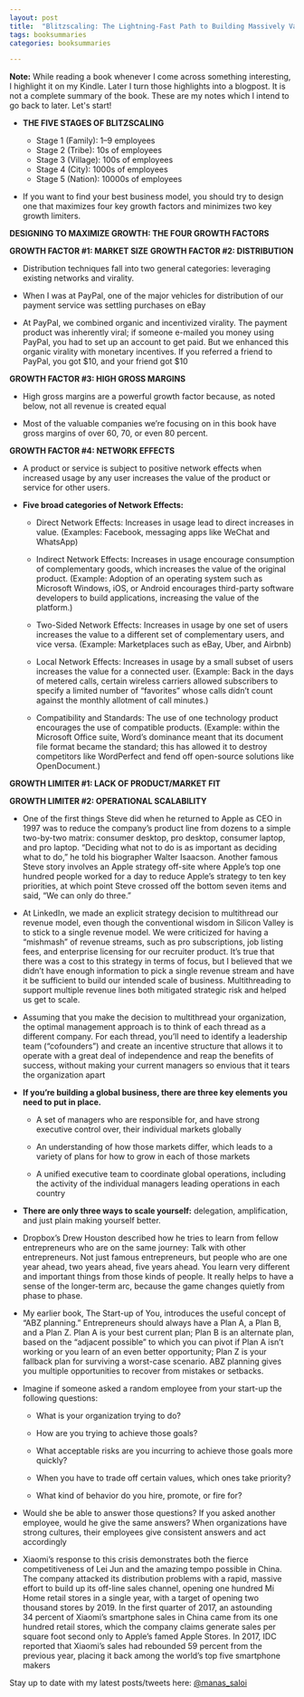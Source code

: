 ```yaml
---
layout: post
title:  "Blitzscaling: The Lightning-Fast Path to Building Massively Valuable Companies - Reid Hoffman, Chris Yeh"
tags: booksummaries
categories: booksummaries

---
```

**Note:** While reading a book whenever I come across something interesting, I highlight it on my Kindle. Later I turn those highlights into a blogpost. It is not a complete summary of the book. These are my notes which I intend to go back to later. Let's start!

+ **THE FIVE STAGES OF BLITZSCALING**			

  * Stage 1 (Family): 1–9 employees							
  * Stage 2 (Tribe): 10s of employees
  * Stage 3 (Village): 100s of employees
  * Stage 4 (City): 1000s of employees
  * Stage 5 (Nation): 10000s of employees  

  
+ If you want to find your best business model, you should try to design one that maximizes four key growth factors and minimizes two key growth limiters.

**DESIGNING TO MAXIMIZE GROWTH: THE FOUR GROWTH FACTORS**

**GROWTH FACTOR #1: MARKET SIZE**
**GROWTH FACTOR #2: DISTRIBUTION**

+ Distribution techniques fall into two general categories: leveraging existing networks and virality.

+ When I was at PayPal, one of the major vehicles for distribution of our payment service was settling purchases on eBay

+ At PayPal, we combined organic and incentivized virality. The payment product was inherently viral; if someone e-mailed you money using PayPal, you had to set up an account to get paid. But we enhanced this organic virality with monetary incentives. If you referred a friend to PayPal, you got $10, and your friend got $10

**GROWTH FACTOR #3: HIGH GROSS MARGINS**

+ High gross margins are a powerful growth factor because, as noted below, not all revenue is created equal

+ Most of the valuable companies we’re focusing on in this book have gross margins of over 60, 70, or even 80 percent.

**GROWTH FACTOR #4: NETWORK EFFECTS**

+ A product or service is subject to positive network effects when increased usage by any user increases the value of the product or service for other users.


+ **Five broad categories of Network Effects:**

  * Direct Network Effects: Increases in usage lead to direct increases in value. (Examples: Facebook, messaging apps like WeChat and WhatsApp)

  * Indirect Network Effects: Increases in usage encourage consumption of complementary goods, which increases the value of the original product. (Example: Adoption of an operating system such as Microsoft Windows, iOS, or Android encourages third-party software developers to build applications, increasing the value of the platform.)

  * Two-Sided Network Effects: Increases in usage by one set of users increases the value to a different set of complementary users, and vice versa. (Example: Marketplaces such as eBay, Uber, and Airbnb)

  * Local Network Effects: Increases in usage by a small subset of users increases the value for a connected user. (Example: Back in the days of metered calls, certain wireless carriers allowed subscribers to specify a limited number of “favorites” whose calls didn’t count against the monthly allotment of call minutes.)

  * Compatibility and Standards: The use of one technology product encourages the use of compatible products. (Example: within the Microsoft Office suite, Word’s dominance meant that its document file format became the standard; this has allowed it to destroy competitors like WordPerfect and fend off open-source solutions like OpenDocument.)

**GROWTH LIMITER #1: LACK OF PRODUCT/MARKET FIT**

**GROWTH LIMITER #2: OPERATIONAL SCALABILITY**

+ One of the first things Steve did when he returned to Apple as CEO in 1997 was to reduce the company’s product line from dozens to a simple two-by-two matrix: consumer desktop, pro desktop, consumer laptop, and pro laptop. “Deciding what not to do is as important as deciding what to do,” he told his biographer Walter Isaacson. Another famous Steve story involves an Apple strategy off-site where Apple’s top one hundred people worked for a day to reduce Apple’s strategy to ten key priorities, at which point Steve crossed off the bottom seven items and said, “We can only do three.”

+ At LinkedIn, we made an explicit strategy decision to multithread our revenue model, even though the conventional wisdom in Silicon Valley is to stick to a single revenue model. We were criticized for having a “mishmash” of revenue streams, such as pro subscriptions, job listing fees, and enterprise licensing for our recruiter product. It’s true that there was a cost to this strategy in terms of focus, but I believed that we didn’t have enough information to pick a single revenue stream and have it be sufficient to build our intended scale of business. Multithreading to support multiple revenue lines both mitigated strategic risk and helped us get to scale.


+ Assuming that you make the decision to multithread your organization, the optimal management approach is to think of each thread as a different company. For each thread, you’ll need to identify a leadership team (“cofounders”) and create an incentive structure that allows it to operate with a great deal of independence and reap the benefits of success, without making your current managers so envious that it tears the organization apart


+ **If you’re building a global business, there are three key elements you need to put in place.**

  * A set of managers who are responsible for, and have strong executive control over, their individual markets globally

  * An understanding of how those markets differ, which leads to a variety of plans for how to grow in each of those markets

  * A unified executive team to coordinate global operations, including the activity of the individual managers leading operations in each country

+ **There are only three ways to scale yourself:** delegation, amplification, and just plain making yourself better.

+ Dropbox’s Drew Houston described how he tries to learn from fellow entrepreneurs who are on the same journey: Talk with other entrepreneurs. Not just famous entrepreneurs, but people who are one year ahead, two years ahead, five years ahead. You learn very different and important things from those kinds of people. It really helps to have a sense of the longer-term arc, because the game changes quietly from phase to phase.

+ My earlier book, The Start-up of You, introduces the useful concept of “ABZ planning.” Entrepreneurs should always have a Plan A, a Plan B, and a Plan Z. Plan A is your best current plan; Plan B is an alternate plan, based on the “adjacent possible” to which you can pivot if Plan A isn’t working or you learn of an even better opportunity; Plan Z is your fallback plan for surviving a worst-case scenario. ABZ planning gives you multiple opportunities to recover from mistakes or setbacks.


+ Imagine if someone asked a random employee from your start-up the following questions:

  * What is your organization trying to do?

  * How are you trying to achieve those goals?

  * What acceptable risks are you incurring to achieve those goals more quickly?

  * When you have to trade off certain values, which ones take priority?

  * What kind of behavior do you hire, promote, or fire for?

+ Would she be able to answer those questions? If you asked another employee, would he give the same answers? When organizations have strong cultures, their employees give consistent answers and act accordingly

+ Xiaomi’s response to this crisis demonstrates both the fierce competitiveness of Lei Jun and the amazing tempo possible in China. The company attacked its distribution problems with a rapid, massive effort to build up its off-line sales channel, opening one hundred Mi Home retail stores in a single year, with a target of opening two thousand stores by 2019. In the first quarter of 2017, an astounding 34 percent of Xiaomi’s smartphone sales in China came from its one hundred retail stores, which the company claims generate sales per square foot second only to Apple’s famed Apple Stores. In 2017, IDC reported that Xiaomi’s sales had rebounded 59 percent from the previous year, placing it back among the world’s top five smartphone makers




Stay up to date with my latest posts/tweets here: [@manas_saloi](http://twitter.com/manas_saloi)
